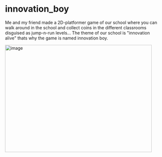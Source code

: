 # innovation_boy
Me and my friend made a 2D-platformer game of our school where you can walk around in the school and collect coins in the different classrooms disguised as jump-n-run levels... The theme of our school is "innovation alive" thats why the game is named innovation boy.

<img width="482" height="352" alt="image" src="https://github.com/user-attachments/assets/1307285b-d671-4bac-94f0-0b6eb6220f15" />
